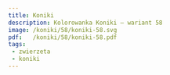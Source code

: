 ```yaml
---
title: Koniki
description: Kolorowanka Koniki – wariant 58
image: /koniki/58/koniki-58.svg
pdf:   /koniki/58/koniki-58.pdf
tags:
 - zwierzeta
 - koniki
---
```

